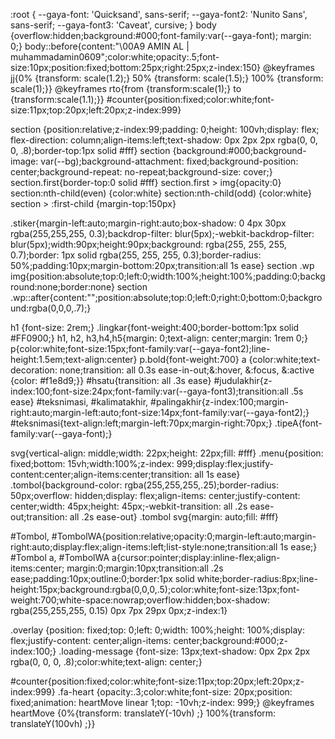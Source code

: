 :root {
--gaya-font: 'Quicksand', sans-serif;
--gaya-font2: 'Nunito Sans', sans-serif;
--gaya-font3: 'Caveat', cursive;
}
body {overflow:hidden;background:#000;font-family:var(--gaya-font); margin: 0;}
body::before{content:"\00A9  AMIN AL | muhammadamin0609";color:white;opacity:.5;font-size:10px;position:fixed;bottom:25px;right:25px;z-index:150}
@keyframes jj{0%  {transform: scale(1.2);} 50% {transform: scale(1.5);} 100% {transform: scale(1);}}
@keyframes rto{from {transform:scale(1);} to {transform:scale(1.1);}}
#counter{position:fixed;color:white;font-size:11px;top:20px;left:20px;z-index:999}

section {position:relative;z-index:99;padding: 0;height: 100vh;display: flex; flex-direction: column;align-items:left;text-shadow: 0px 2px 2px rgba(0, 0, 0, .8);border-top:1px solid #fff}
section {background:#000;background-image: var(--bg);background-attachment: fixed;background-position: center;background-repeat: no-repeat;background-size: cover;}
section.first{border-top:0 solid #fff}
section.first > img{opacity:0}
section:nth-child(even) {color:white}
section:nth-child(odd) {color:white}
section > :first-child {margin-top:150px}

.stiker{margin-left:auto;margin-right:auto;box-shadow: 0 4px 30px rgba(255,255,255, 0.3);backdrop-filter: blur(5px);-webkit-backdrop-filter: blur(5px);width:90px;height:90px;background: rgba(255, 255, 255, 0.7);border: 1px solid rgba(255, 255, 255, 0.3);border-radius: 50%;padding:10px;margin-bottom:20px;transition:all 1s ease}
section .wp img{position:absolute;top:0;left:0;width:100%;height:100%;padding:0;background:none;border:none}
section .wp::after{content:"";position:absolute;top:0;left:0;right:0;bottom:0;background:rgba(0,0,0,.7);}

h1 {font-size: 2rem;}
.lingkar{font-weight:400;border-bottom:1px solid #FF0900;}
h1, h2, h3,h4,h5{margin: 0;text-align: center;margin: 1rem 0;}
p{color:white;font-size:15px;font-family:var(--gaya-font2);line-height:1.5em;text-align:center}
p.bold{font-weight:700}
a {color:white;text-decoration: none;transition: all 0.3s ease-in-out;&:hover, &:focus, &:active {color: #f1e8d9;}}
#hsatu{transition: all .3s ease}
#judulakhir{z-index:100;font-size:24px;font-family:var(--gaya-font3);transition:all .5s ease}
#teksnimasi, #kalimatakhir, #palingakhir{z-index:100;margin-right:auto;margin-left:auto;font-size:14px;font-family:var(--gaya-font2);}
#teksnimasi{text-align:left;margin-left:70px;margin-right:70px;}
.tipeA{font-family:var(--gaya-font);}

svg{vertical-align: middle;width: 22px;height: 22px;fill: #fff}
.menu{position: fixed;bottom: 15vh;width:100%;z-index: 999;display:flex;justify-content:center;align-items:center;transition: all 1s ease}
.tombol{background-color: rgba(255,255,255,.25);border-radius: 50px;overflow: hidden;display: flex;align-items: center;justify-content: center;width: 45px;height: 45px;-webkit-transition: all .2s ease-out;transition: all .2s ease-out}
.tombol svg{margin: auto;fill: #fff}

#Tombol, #TombolWA{position:relative;opacity:0;margin-left:auto;margin-right:auto;display:flex;align-items:left;list-style:none;transition:all 1s ease;}
#Tombol a, #TombolWA a{cursor:pointer;display:inline-flex;align-items:center; margin:0;margin:10px;transition:all .2s ease;padding:10px;outline:0;border:1px solid white;border-radius:8px;line-height:15px;background:rgba(0,0,0,.5);color:white;font-size:13px;font-weight:700;white-space:nowrap;overflow:hidden;box-shadow: rgba(255,255,255, 0.15) 0px 7px 29px 0px;z-index:1}

.overlay {position: fixed;top: 0;left: 0;width: 100%;height: 100%;display: flex;justify-content: center;align-items: center;background:#000;z-index:100;}
.loading-message {font-size: 13px;text-shadow: 0px 2px 2px rgba(0, 0, 0, .8);color:white;text-align: center;}

#counter{position:fixed;color:white;font-size:11px;top:20px;left:20px;z-index:999}
.fa-heart {opacity:.3;color:white;font-size: 20px;position: fixed;animation:  heartMove linear 1;top: -10vh;z-index: 999;}
@keyframes heartMove {0%{transform: translateY(-10vh) ;} 100%{transform: translateY(100vh) ;}}
